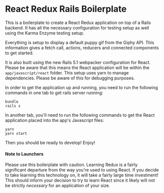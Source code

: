 # React Redux Rails Boilerplate

This is a boilerplate to create a React Redux application on top of a
Rails backend. It has all the necessary configuration for testing 
setup as well using the Karma Enzyme testing setup.

Everything is setup to display a default puppy gif from the Giphy API.
This information gives a fetch call, actions, reducers and connected
components to get started.

It is also built using the new Rails 5.1 webpacker configuration for
React. Please be aware that this means the React application will be
within the `app/javascript/react` folder. This setup uses yarn to manage
dependencies. Please be aware of this for debugging purposes.

In order to get the application up and running, you need to run the 
following commands in one tab to get rails server running:

```
bundle
rails s
```

In another tab, you'll need to run the following commands to get the 
React application placed into the app's Javascript files:

```
yarn
yarn start
```

Then you should be ready to develop! Enjoy!

#### Note to Launchers

Please use this boilerplate with caution. Learning Redux is a fairly
significant departure from the way you're used to using React. If you
decide to take learning this technology on, it will take a fairly large time 
investment! This should inform your decision to try to learn 
React since it likely will not be strictly *necessary* for an
application of your size. 



